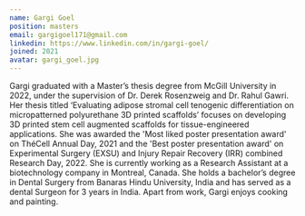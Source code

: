 ```yaml
---
name: Gargi Goel
position: masters
email: gargigoel171@gmail.com
linkedin: https://www.linkedin.com/in/gargi-goel/
joined: 2021
avatar: gargi_goel.jpg
---
```


Gargi graduated with a Master’s thesis degree from McGill University in 2022, under the supervision of Dr. Derek Rosenzweig and Dr. Rahul Gawri. Her thesis titled ‘Evaluating adipose stromal cell tenogenic differentiation on micropatterned polyurethane 3D printed scaffolds’ focuses on developing 3D printed stem cell augmented scaffolds for tissue-engineered applications. She was awarded the 'Most liked poster presentation award' on ThéCell Annual Day, 2021 and the 'Best poster presentation award' on Experimental Surgery (EXSU) and Injury Repair Recovery (IRR) combined Research Day, 2022. She is currently working as a Research Assistant at a biotechnology company in Montreal, Canada. She holds a bachelor’s degree in Dental Surgery from Banaras Hindu University, India and has served as a dental Surgeon for 3 years in India. Apart from work, Gargi enjoys cooking and painting.
